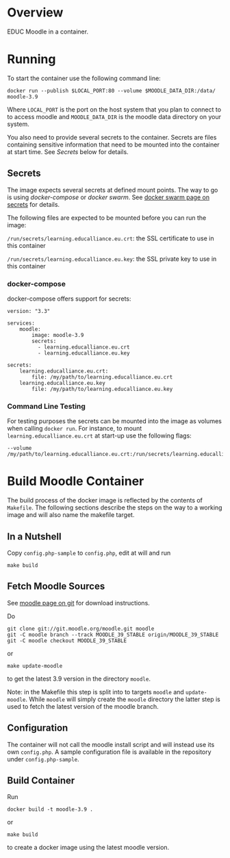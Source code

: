 # Overview

EDUC Moodle in a container.

# Running

To start the container use the following command line:

```
docker run --publish $LOCAL_PORT:80 --volume $MOODLE_DATA_DIR:/data/ moodle-3.9
```

Where `LOCAL_PORT` is the port on the host system that you plan to connect to
to access moodle and `MOODLE_DATA_DIR` is the moodle data directory on your
system.

You also need to provide several secrets to the container. Secrets are files
containing sensitive information that need to be mounted into the container
at start time. See _Secrets_ below for details.

## Secrets

The image expects several secrets at defined mount points. The way to go is
using _docker-compose_ or _docker swarm_. See [docker swarm page on secrets](https://docs.docker.com/engine/swarm/secrets/)
for details.

The following files are expected to be mounted before you can run the image:

`/run/secrets/learning.educalliance.eu.crt`: the SSL certificate to use in this
    container

`/run/secrets/learning.educalliance.eu.key`: the SSL private key to use in this
    container

### docker-compose

docker-compose offers support for secrets:

```
version: "3.3"

services:
    moodle:
        image: moodle-3.9
        secrets:
          - learning.educalliance.eu.crt
          - learning.educalliance.eu.key

secrets:
    learning.educalliance.eu.crt:
        file: /my/path/to/learning.educalliance.eu.crt
    learning.educalliance.eu.key
        file: /my/path/to/learning.educalliance.eu.key

```


### Command Line Testing

For testing purposes the secrets can be mounted into the image as volumes when
calling `docker run`. For instance, to mount `learning.educalliance.eu.crt` at
start-up use the following flags:

```
--volume /my/path/to/learning.educalliance.eu.crt:/run/secrets/learning.educalliance.eu.crt
```

# Build Moodle Container

The build process of the docker image is reflected by the contents of
`Makefile`. The following sections describe the steps on the way to a
working image and will also name the makefile target.

## In a Nutshell

Copy `config.php-sample` to `config.php`, edit at will and run

```
make build
```

## Fetch Moodle Sources

See [moodle page on git](https://docs.moodle.org/39/en/Git_for_Administrators)
for download instructions.

Do

```
git clone git://git.moodle.org/moodle.git moodle
git -C moodle branch --track MOODLE_39_STABLE origin/MOODLE_39_STABLE
git -C moodle checkout MOODLE_39_STABLE

```

or

```
make update-moodle
```

to get the latest 3.9 version in the directory `moodle`.

Note: in the Makefile this step is split into to targets `moodle` and
`update-moodle`. While `moodle` will simply create the `moodle` directory
the latter step is used to fetch the latest version of the moodle branch.

## Configuration

The container will not call the moodle install script and will instead use its
own `config.php`. A sample configuration file is available in the repository
under `config.php-sample`.

## Build Container

Run

```
docker build -t moodle-3.9 .
```

or

```
make build
```

to create a docker image using the latest moodle version.
